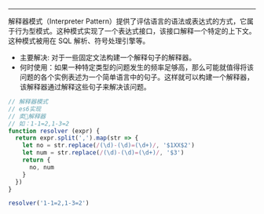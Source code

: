 ---
解释器模式（Interpreter Pattern）提供了评估语言的语法或表达式的方式，它属于行为型模式。这种模式实现了一个表达式接口，该接口解释一个特定的上下文。这种模式被用在 SQL 解析、符号处理引擎等。

* 主要解决: 对于一些固定文法构建一个解释句子的解释器。
* 何时使用：如果一种特定类型的问题发生的频率足够高，那么可能就值得将该问题的各个实例表述为一个简单语言中的句子。这样就可以构建一个解释器，该解释器通过解释这些句子来解决该问题。

```js
// 解释器模式
// es6实现
// 卖🐴解释器
// 如：1-1=2,1-3=2
function resolver (expr) {
  return expr.split(',').map(str => {
    let no = str.replace(/(\d)-(\d)=(\d+)/, '$1XX$2')
    let num = str.replace(/(\d)-(\d)=(\d+)/, '$3')
    return {
      no, num
    }
  })
}

resolver('1-1=2,1-3=2')
```
